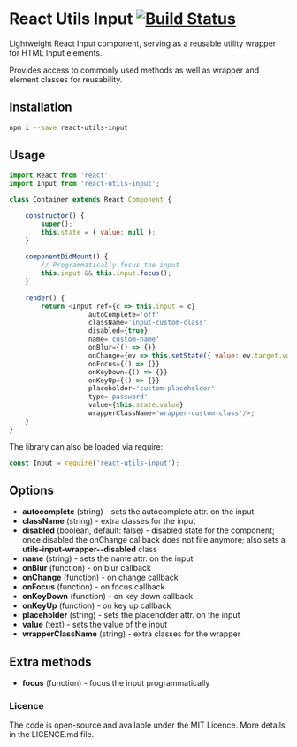 # React Utils Input [![Build Status](https://travis-ci.org/raulrene/react-utils-input.svg?branch=master)](https://travis-ci.org/raulrene/react-utils-input)
Lightweight React Input component, serving as a reusable utility wrapper for HTML Input elements.

Provides access to commonly used methods as well as wrapper and element classes for reusability. 

## Installation

```sh
npm i --save react-utils-input
```

## Usage

```javascript
import React from 'react';
import Input from 'react-utils-input';

class Container extends React.Component {

    constructor() {
        super();
        this.state = { value: null };
    }
    
    componentDidMount() {
        // Programmatically focus the input
        this.input && this.input.focus();
    }
    
    render() {
        return <Input ref={c => this.input = c}
                    autoComplete='off'
                    className='input-custom-class'
                    disabled={true}
                    name='custom-name'
                    onBlur={() => {}}
                    onChange={ev => this.setState({ value: ev.target.value })}
                    onFocus={() => {}}
                    onKeyDown={() => {}}
                    onKeyUp={() => {}}
                    placeholder='custom-placeholder'
                    type='password'
                    value={this.state.value}
                    wrapperClassName='wrapper-custom-class'/>;
    }
}
```

The library can also be loaded via require: 

```javascript
const Input = require('react-utils-input');
```

## Options
- **autocomplete** (string) - sets the autocomplete attr. on the input
- **className** (string) - extra classes for the input
- **disabled** (boolean, default: false) - disabled state for the component; once disabled the onChange callback does not fire anymore; also sets a **utils-input-wrapper--disabled** class
- **name** (string) - sets the name attr. on the input
- **onBlur** (function) - on blur callback
- **onChange** (function) - on change callback
- **onFocus** (function) - on focus callback
- **onKeyDown** (function) - on key down callback
- **onKeyUp** (function) - on key up callback
- **placeholder** (string) - sets the placeholder attr. on the input
- **value** (text) - sets the value of the input
- **wrapperClassName** (string) - extra classes for the wrapper

## Extra methods
- **focus** (function) - focus the input programmatically

### Licence
The code is open-source and available under the MIT Licence. More details in the LICENCE.md file.
